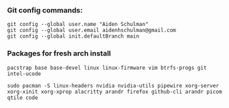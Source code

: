 ### Git config commands:
```console
git config --global user.name "Aiden Schulman"
git config --global user.email aidenhschulman@gmail.com
git config --global init.defaultBranch main
```
### Packages for fresh arch install
```console
pacstrap base base-devel linux linux-firmware vim btrfs-progs git intel-ucode 
```
```console
sudo pacman -S linux-headers nvidia nvidia-utils pipewire xorg-server xorg-xinit xorg-xprop alacritty arandr firefox github-cli arandr picom qtile code
```
